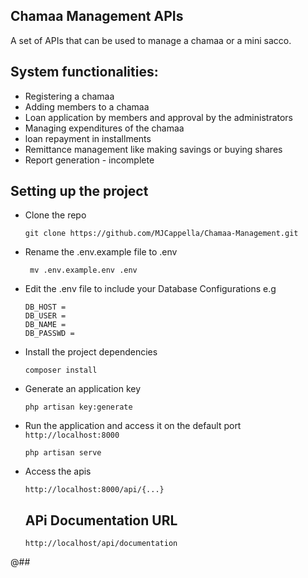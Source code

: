 ## Chamaa Management APIs
    
A set of APIs that can be used to manage a chamaa or a mini sacco. 
    
## System functionalities:
+ Registering a chamaa
+ Adding members to a chamaa
+ Loan application by members and approval by the administrators
+ Managing expenditures of the chamaa
+ loan repayment in installments
+ Remittance management like making savings or buying shares
+ Report generation - incomplete


## Setting up the project
+ Clone the repo
  ~~~
  git clone https://github.com/MJCappella/Chamaa-Management.git
  ~~~
+ Rename the .env.example file to .env
  ~~~
   mv .env.example.env .env
  ~~~
+ Edit the .env file to include your Database Configurations e.g
  ~~~
  DB_HOST =
  DB_USER =
  DB_NAME =
  DB_PASSWD =
  ~~~
+ Install the project dependencies
  ~~~
  composer install
  ~~~
+ Generate an application key
  ~~~
  php artisan key:generate
  ~~~
+ Run the application and access it on the default port ```http://localhost:8000```
  ~~~
  php artisan serve
  ~~~
+ Access the apis
  ~~~
  http://localhost:8000/api/{...}
  ~~~

  ## APi Documentation URL
  ~~~
  http://localhost/api/documentation
  ~~~


@##
